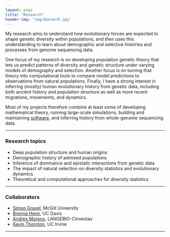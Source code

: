```yaml
---
layout: page
title: "Research"
header-img: "img/Banner0.jpg"
---
```


My research aims to understand how evolutionary forces are expected to shape
genetic diversity within populations, and then uses this understanding to learn
about demographic and selective histories and processes from genome sequencing
data.

One focus of my research is on developing population genetic theory that lets
us predict patterns of diversity and genetic structure under varying models of
demography and selection. Another focus is on turning that theory into
computational tools to compare model predictions to observations from natural
populations. Finally, I have a strong interest in inferring (mostly) human
evolutionary history from genetic data, including both ancient history and
population structure as well as more recent migrations, movements, and
dynamics.

Most of my projects therefore combine at least some of developing mathematical
theory, running large-scale simulations, building and maintaining
[software](7_software.html), and inferring history from whole-genome sequencing
data.

---

### Research topics

- Deep population structure and human origins
- Demographic history of admixed populations
- Inference of dominance and epistatic interactions from genetic data
- The impact of natural selection on diversity statistics and evolutionary dynamics
- Theoretical and computational approaches for diversity statistics

___

### Collaborators

- [Simon Gravel](https://), McGill University
- [Brenna Henn](https://), UC Davis
- [Andres Moreno](https://), LANGEBIO-Cinvestav
- [Kevin Thornton](https://), UC Irvine

___
